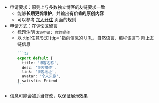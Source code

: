 <!-- 友链页面的“申请友链”要求 -->

- 申请要求：原则上与多数独立博客的友链要求一致
  - 能够**长期更新维护**，并输出**有价值的原创内容**
  - 可以参考 [加入开往](https://www.travellings.cn/docs/join.html) 页面的规则
- 申请方式：在评论区留言
  - 标题注明 `友链申请: 你的昵称`
  - 以 :tip[任意形式]{tip="指向信息的 URL、自然语言、编程语言"} 附上友链信息
    ````md
    ```ts
    export default {
      title: '博客名称',
      desc: '博客描述',
      link: '博客地址',
      avatar: '个人头像',
    } satisfies Friend
    ```
    ````
- 信息可能会被适当修改，以保证展示效果
